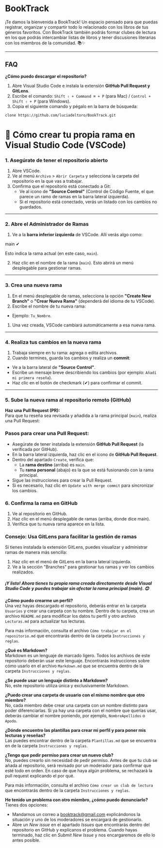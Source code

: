 # BookTrack
​​¡Te damos la bienvenida a BookTrack! Un espacio pensado para que puedas registrar, organizar y compartir todo lo relacionado con los libros de tus géneros favoritos. Con BookTrack también podrás formar clubes de lectura en los que podrás intercambiar listas de libros y tener discusiones literarias con los miembros de la comunidad. 📚✨

---
## FAQ
**¿Cómo puedo descargar el repositorio?**  
1. Abre Visual Studio Code e instala la extensión **GitHub Pull Request y GitLens**.
2. Escribe el comando: `Shift ⇧ + Command ⌘ + P` (para Mac) / `Control + Shift ⇧ + P` (para Windows).
3. Copia el siguiente comando y pégalo en la barra de búsqueda:
```bash
clone https://github.com/luciadeltoro/BookTrack.git 
```

# 🚀 Cómo crear tu propia rama en Visual Studio Code (VSCode)

### **1. Asegúrate de tener el repositorio abierto**
1. Abre VSCode.
2. Ve al menú `Archivo` > `Abrir Carpeta` y selecciona la carpeta del repositorio en la que vas a trabajar.
3. Confirma que el repositorio está conectado a Git:
   - Ve al icono de **"Source Control"** (Control de Código Fuente, el que parece un ramo de ramas en la barra lateral izquierda).
   - Si el repositorio está conectado, verás un listado con los cambios no guardados.

---

### **2. Abre el Administrador de Ramas**
1. Ve a la **barra inferior izquierda** de VSCode. Allí verás algo como:

main ✔

Esto indica la rama actual (en este caso, `main`).

2. Haz clic en el nombre de la rama (`main`). Esto abrirá un menú desplegable para gestionar ramas.

---

### **3. Crea una nueva rama**
1. En el menú desplegable de ramas, selecciona la opción **"Create New Branch"** o **"Crear Nueva Rama"** (dependerá del idioma de tu VSCode).
2. Escribe el nombre de tu nueva rama:
- Ejemplo: `Tu_Nombre`.
1. Una vez creada, VSCode cambiará automáticamente a esa nueva rama.

---

### **4. Realiza tus cambios en la nueva rama**
1. Trabaja siempre en tu rama: agrega o edita archivos.
2. Cuando termines, guarda los cambios y realiza un **commit**:
- Ve a la barra lateral de **"Source Control"**.
- Escribe un mensaje breve describiendo los cambios (por ejemplo: `Añadí mi primera reseña`).
- Haz clic en el botón de checkmark (✔) para confirmar el commit.

---

### **5. Sube la nueva rama al repositorio remoto (GitHub)**

**Haz una Pull Request (PR):**  
   Para que tu reseña sea revisada y añadida a la rama principal (`main`), realiza una Pull Request:

   ### Pasos para crear una Pull Request:
   - Asegúrate de tener instalada la extensión **GitHub Pull Request** (la verificada por GitHub).  
   - En la barra lateral izquierda, haz clic en el icono de **GitHub Pull Request**.  
   - Dentro del apartado `Create`, verifica que:  
     - La **rama destino** (arriba) es `main`.  
     - Tu **rama personal** (abajo) es la que se está fusionando con la rama principal.  
   - Sigue las instrucciones para crear la Pull Request.  
   - Si es necesario, haz clic en `Update with merge commit` para sincronizar los cambios.

### **6. Confirma la rama en GitHub**
 1. Ve al repositorio en GitHub.
 2. Haz clic en el menú desplegable de ramas (arriba, donde dice main).
 3. Verifica que tu nueva rama aparece en la lista.

### **Consejo: Usa GitLens para facilitar la gestión de ramas**
Si tienes instalada la extensión GitLens, puedes visualizar y administrar ramas de manera más sencilla:
1. Haz clic en el menú de GitLens en la barra lateral izquierda.
2. Ve a la sección "Branches" para gestionar tus ramas y ver los cambios realizados.

##### ¡Y listo! Ahora tienes tu propia rama creada directamente desde Visual Studio Code y puedes trabajar sin afectar la rama principal (main). 😊




**¿Cómo puedo crearme un perfil?**  
Una vez hayas descargado el repositorio, deberás entrar en la carpeta `Usuarios` y crear una carpeta con tu nombre. Dentro de tu carpeta, crea un archivo `README.md` para modificar los datos tu perfil y otro archivo `Lecturas.md` para actualizar tus lecturas.

Para más información, consulta el archivo `Cómo trabajar en el repositorio.md` que encontrarás dentro de la carpeta `Instrucciones y reglas`.

**¿Qué es Markdown?**  
Markdown es un lenguaje de marcado ligero. Todos los archivos de este repositorio deberán usar este lenguaje. Encontrarás instrucciones sobre cómo usarlo en el archivo `Markdown.md` que se encuentra dentro de la carpeta `Instrucciones y reglas`.

**¿Se puede usar un lenguaje distinto a Markdown?**  
No, este repositorio utiliza única y exclusivamente Markdown.

**¿Puedo crear una carpeta de usuario con el mismo nombre que otro miembro?**  
No, cada miembro debe crear una carpeta con un nombre distinto para poder diferenciarlas. Si ya hay una carpeta con el nombre que querías usar, deberás cambiar el nombre poniendo, por ejemplo, `NombreApellidos` o `Apodo`.

**¿Dónde encuentro las plantillas para crear mi perfil y para poner mis lecturas y reseñas?**  
Las puedes encontrar dentro de la carpeta `Plantillas.md` que se encuentra en de la carpeta `Instrucciones y reglas`.

**¿Tengo que pedir permiso para crear un nuevo club?**  
No, puedes crearlo sin necesidad de pedir permiso. Antes de que tu club se añada al repositorio, será revisado por un moderador para confirmar que esté todo en orden. En caso de que haya algún problema, se rechazará la pull request explicando el por qué.

Para más información, consulta el archivo `Cómo crear un club de lectura` que encontrarás dentro de la carpeta `Instrucciones y reglas`.

**He tenido un problema con otro miembro, ¿cómo puedo denunciarlo?**  
Tienes dos opciones:
- Mandarnos un correo a booktrack@gmail.com explicándonos la situación y uno de los moderadores se encargará de gestionarlo.
- Abre un *New issue* en el apartado *Issues* que encontrarás dentro del repositorio en GitHub y explícanos el problema. Cuando hayas terminado, haz clic en *Submit New Issue* y nos encargaremos de ello lo antes posible.
  